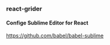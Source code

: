 ### react-grider ###

#### Confige Sublime Editor for React ####
https://github.com/babel/babel-sublime
